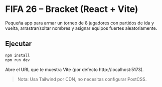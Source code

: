 # FIFA 26 – Bracket (React + Vite)

Pequeña app para armar un torneo de 8 jugadores con partidos de ida y vuelta, arrastrar/soltar nombres y asignar equipos fuertes aleatoriamente.

## Ejecutar

```bash
npm install
npm run dev
```

Abre el URL que te muestra Vite (por defecto http://localhost:5173).

> Nota: Usa Tailwind por CDN, no necesitas configurar PostCSS.
